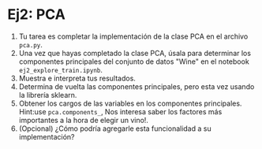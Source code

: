# Ej2: PCA

1. Tu tarea es completar la implementación de la clase PCA en el archivo `pca.py`.
2. Una vez que hayas completado la clase PCA, úsala para determinar los componentes principales del conjunto de datos "Wine" en el notebook `ej2_explore_train.ipynb`.
3. Muestra e interpreta tus resultados. 
4. Determina de vuelta las componentes principales, pero esta vez usando la librería sklearn.
5. Obtener los cargos de las variables en los componentes principales. Hint:use `pca.components_`, Nos interesa saber los factores más importantes a la hora de elegir un vino!.
6. (Opcional) ¿Cómo podría agregarle esta funcionalidad a su implementación?